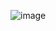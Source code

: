 ![image](https://github.com/DaedricNextInt/Personal-Website/assets/117422168/fdbe5343-e79f-4f6b-a20a-15f0e386e18b)
